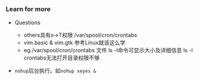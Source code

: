 



#
### Learn for more
- Questions
  - others具有x->T权限 /var/spool/cron/crontabs
  - vim.basic & vim.gtk
    参考Linux就该这么学
  - eg./var/spool/cron/crontabs 文件
    ls -l命令可显示大小及详细信息
    ls -l crontabs无法打开目录权限不够

- `nohup`后台执行。如`nohup xeyes &`
